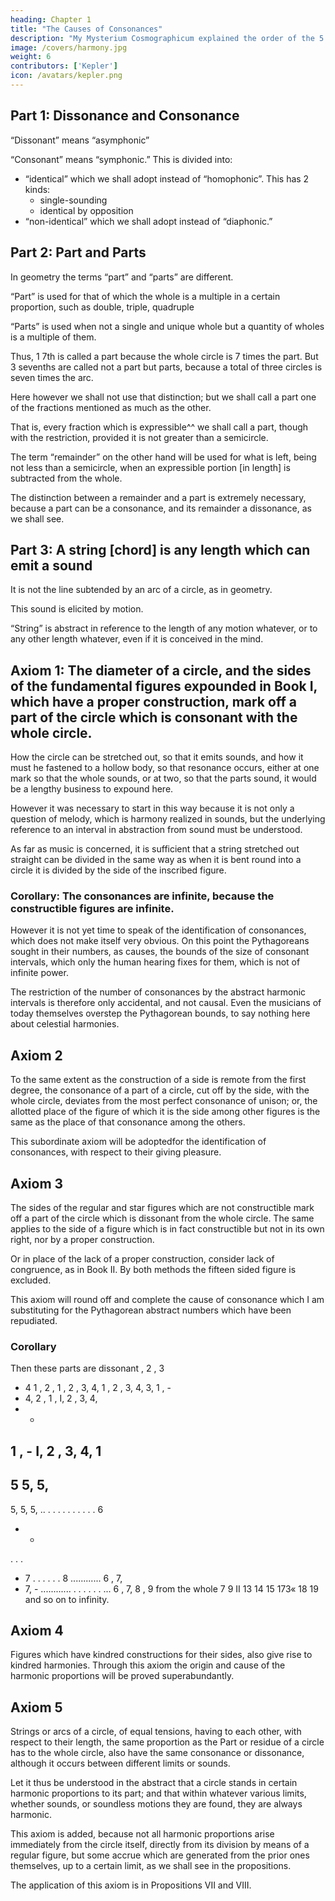 ```yaml
---
heading: Chapter 1
title: "The Causes of Consonances"
description: "My Mysterium Cosmographicum explained the order of the 5 solids in the world"
image: /covers/harmony.jpg
weight: 6
contributors: ['Kepler']
icon: /avatars/kepler.png
---
```



## Part 1: Dissonance and Consonance

<!-- Although the ancients used the following terms, “monophonic, antiphonic, homophonic, diaphonic, symphonic, asymphonic,” we shall use  -->

“Dissonant” means “asymphonic”

“Consonant” means “symphonic.” This is divided into:
- “identical” which we shall adopt instead of “homophonic”. This has 2 kinds:
  - single-sounding
  - identical by opposition
- “non-identical” which we shall adopt instead of “diaphonic.”



## Part 2: Part and Parts 

In geometry the terms “part” and “parts” are different. 

“Part” is used for that of which the whole is a multiple in a certain proportion, such as double, triple, quadruple

“Parts” is used when not a single and unique whole but a quantity of wholes is a multiple of them. 

Thus, 1 7th is called a part because the whole circle is 7 times the part. But 3 sevenths are called not a part
but parts, because a total of three circles is seven times the arc.

Here however we shall not use that distinction; but we shall call a part one of the fractions mentioned as much as the other. 

That is, every fraction which is expressible^^ we shall call a part, though with the restriction, provided it is not greater than a semicircle. 

The term “remainder” on the other hand will be used for what is left, being not less than a semicircle, when an expressible portion [in length] is subtracted from the whole.

The distinction between a remainder and a part is extremely necessary, because a part can be a consonance, and its remainder a dissonance, as we shall see.


## Part 3: A string [chord] is any length which can emit a sound 

It is not the line subtended by an arc of a circle, as in geometry.

This sound is elicited by motion.

“String” is abstract in reference to the length of any motion whatever, or to any other length whatever, even if it is conceived in the mind.


## Axiom 1: The diameter of a circle, and the sides of the fundamental figures expounded in Book I, which have a proper construction, mark off a part of the circle which is consonant with the whole circle.

How the circle can be stretched out, so that it emits sounds, and how it must he fastened to a hollow body, so that resonance occurs, either at one mark so that the whole sounds, or at two, so that the parts sound, it would be a lengthy business to expound here. 

However it was necessary to start in this way because it is not only a question of melody, which is harmony realized in sounds, but the underlying reference to an interval in abstraction from sound must be understood. 

As far as music is concerned, it is sufficient that a string stretched out straight can be divided in the same way as when it is bent round into a circle it is divided by the side of the inscribed figure.


### Corollary: The consonances are infinite, because the constructible figures are infinite.

However it is not yet time to speak of the identification of consonances, which does not make itself very obvious. On this point the Pythagoreans sought in their numbers, as causes, the bounds of the size of consonant intervals, which only the human hearing fixes for them, which is not of infinite power. 

The restriction of the number of consonances by the abstract harmonic intervals is therefore only accidental, and not causal. Even the musicians of today themselves overstep the Pythagorean bounds, to say nothing here about celestial harmonies.


## Axiom 2

To the same extent as the construction of a side is remote from the first degree, the consonance of a part of a circle, cut off by the side, with the whole circle, deviates from the most perfect consonance of unison; or, the allotted place of the figure of which it is the side among other figures is the same as the place of that consonance among the others.

This subordinate axiom will be adoptedfor the identification of consonances, with respect to their giving pleasure.


## Axiom 3

The sides of the regular and star figures which are not constructible
mark off a part of the circle which is dissonant from the whole circle.
The same applies to the side of a figure which is in fact constructible but not in its own right, nor by a proper construction. 

Or in place of the lack of a proper construction, consider lack of congruence, as in Book II. By both methods the fifteen sided figure is excluded. 

This axiom will round off and complete the cause of consonance which I am substituting for the Pythagorean abstract numbers which have been repudiated.

### Corollary

Then these parts are dissonant
, 2 , 3
- 4
1 , 2 ,
1 , 2 , 3, 4,
1 , 2 , 3, 4,
3,
1 , -
- 4,
2
,
1 ,
I, 2 , 3, 4,
- -
1 , -
I, 2 , 3, 4,
1
-
5
5,
5,
-
5,
5,
5,
.. .
. . .
. . .
. . .
6
- -
. . .
- 7
. . .
. . .
8
............
6 , 7,
- 7, - ............ . . .
. . . ...
6 , 7, 8 , 9
from the whole
7
9
II
13
14
15
173«
18
19 and so on to infinity.


## Axiom 4 

Figures which have kindred constructions for their sides, also give rise to kindred harmonies.
Through this axiom the origin and cause of the harmonic proportions will be proved superabundantly.

## Axiom 5

Strings or arcs of a circle, of equal tensions, having to each other, with respect to their length, the same proportion as the Part or residue of a circle has to the whole circle, also have the same consonance or dissonance, although it occurs between different limits or sounds. 

Let it thus be understood in the abstract that a circle stands in certain harmonic proportions to its part; and that within whatever various limits, whether sounds, or soundless motions they are found, they are always harmonic.

This axiom is added, because not all harmonic proportions arise immediately from the circle itself, directly from its division by means of a regular figure, but some accrue which are generated from the prior ones themselves, up to a certain limit, as we shall see in the propositions. 

The application of this axiom is in Propositions VII and VIII.

